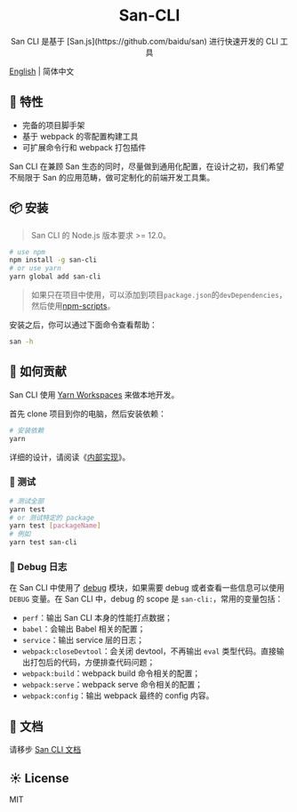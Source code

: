 <h1 align="center">San-CLI</h1>

<div align="center">
San CLI 是基于 [San.js](https://github.com/baidu/san) 进行快速开发的 CLI 工具

</div>

[English](./README.md) | 简体中文

## 🎉 特性

-   完备的项目脚手架
-   基于 webpack 的零配置构建工具
-   可扩展命令行和 webpack 打包插件

San CLI 在兼顾 San 生态的同时，尽量做到通用化配置，在设计之初，我们希望不局限于 San 的应用范畴，做可定制化的前端开发工具集。

## 📦 安装

> San CLI 的 Node.js 版本要求 >= 12.0。

```bash
# use npm
npm install -g san-cli
# or use yarn
yarn global add san-cli
```

> 如果只在项目中使用，可以添加到项目`package.json`的`devDependencies`，然后使用[npm-scripts](https://docs.npmjs.com/misc/scripts)。

安装之后，你可以通过下面命令查看帮助：

```bash
san -h
```

## 🤝 如何贡献

San CLI 使用 [Yarn Workspaces](https://classic.yarnpkg.com/en/docs/workspaces/) 来做本地开发。

首先 clone 项目到你的电脑，然后安装依赖：

```bash
# 安装依赖
yarn
```

详细的设计，请阅读《[内部实现](./docs/architecture.md)》。

### 🔨 测试

```bash
# 测试全部
yarn test
# or 测试特定的 package
yarn test [packageName]
# 例如
yarn test san-cli
```

### 🐛 Debug 日志

在 San CLI 中使用了 [debug](https://npmjs.org/package/debug) 模块，如果需要 debug 或者查看一些信息可以使用 `DEBUG` 变量。在 San CLI 中，debug 的 scope 是 `san-cli:`，常用的变量包括：

-   `perf`：输出 San CLI 本身的性能打点数据；
-   `babel`：会输出 Babel 相关的配置；
-   `service`：输出 service 层的日志；
-   `webpack:closeDevtool`：会关闭 devtool，不再输出 `eval` 类型代码。直接输出打包后的代码，方便排查代码问题；
-   `webpack:build`：webpack build 命令相关的配置；
-   `webpack:serve`：webpack serve 命令相关的配置；
-   `webpack:config`：输出 webpack 最终的 config 内容。

## 📝 文档

请移步 [San CLI 文档](./docs/README.md)

## ☀️ License

MIT
